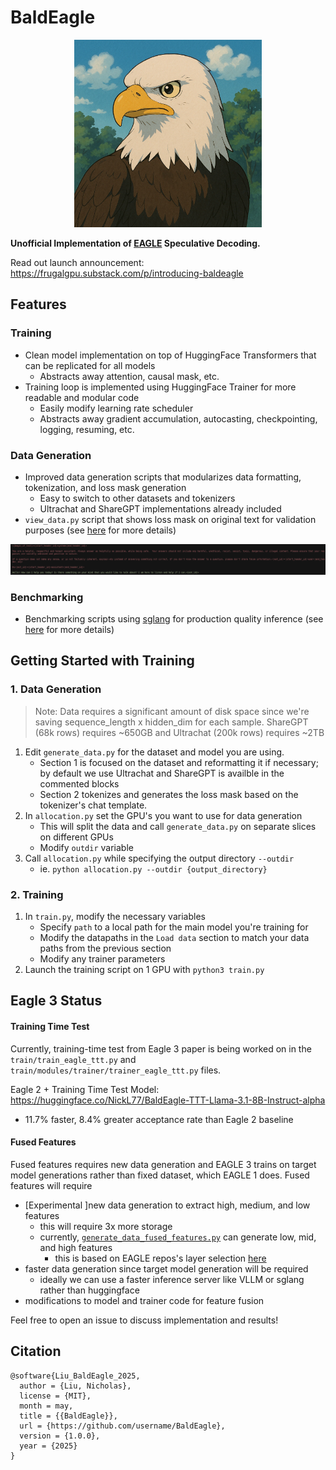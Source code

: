# BaldEagle
<p align="center">
  <img src="assets/bald_eagle_logo.png" width="300">
</p>

<b>Unofficial Implementation of [EAGLE](https://github.com/SafeAILab/EAGLE/tree/main) Speculative Decoding.</b>

Read out launch announcement: https://frugalgpu.substack.com/p/introducing-baldeagle

## Features

### Training
- Clean model implementation on top of HuggingFace Transformers that can be replicated for all models
    - Abstracts away attention, causal mask, etc.
- Training loop is implemented using HuggingFace Trainer for more readable and modular code
    - Easily modify learning rate scheduler
    - Abstracts away gradient accumulation, autocasting, checkpointing, logging, resuming, etc.

### Data Generation
- Improved data generation scripts that modularizes data formatting, tokenization, and loss mask generation
    - Easy to switch to other datasets and tokenizers
    - Ultrachat and ShareGPT implementations already included
- `view_data.py` script that shows loss mask on original text for validation purposes (see [here](generate_data/README.md) for more details)

<p align="center">
  <img src="assets/example_view_data.png" width="800">
</p>

### Benchmarking
- Benchmarking scripts using [sglang](https://github.com/sgl-project/sglang) for production quality inference (see [here](benchmark/README.md) for more details)

## Getting Started with Training

### 1. Data Generation
> Note: Data requires a significant amount of disk space since we're saving sequence_length x hidden_dim for each sample. ShareGPT (68k rows) requires ~650GB and Ultrachat (200k rows) requires ~2TB

1. Edit `generate_data.py` for the dataset and model you are using.
    - Section 1 is focused on the dataset and reformatting it if necessary; by default we use Ultrachat and ShareGPT is availble in the commented blocks
    - Section 2 tokenizes and generates the loss mask based on the tokenizer's chat template.
2. In `allocation.py` set the GPU's you want to use for data generation
    - This will split the data and call `generate_data.py` on separate slices on different GPUs
    - Modify `outdir` variable 
3. Call `allocation.py` while specifying the output directory `--outdir`
    - ie. `python allocation.py --outdir {output_directory}`

### 2. Training
1. In `train.py`, modify the necessary variables
    - Specify `path` to a local path for the main model you're training for
    - Modify the datapaths in the `Load data` section to match your data paths from the previous section
    - Modify any trainer parameters
2. Launch the training script on 1 GPU with `python3 train.py`

## Eagle 3 Status
#### Training Time Test
Currently, training-time test from Eagle 3 paper is being worked on in the `train/train_eagle_ttt.py` and `train/modules/trainer/trainer_eagle_ttt.py` files.

Eagle 2 + Training Time Test Model: https://huggingface.co/NickL77/BaldEagle-TTT-Llama-3.1-8B-Instruct-alpha
- 11.7% faster, 8.4% greater acceptance rate than Eagle 2 baseline

#### Fused Features
Fused features requires new data generation and EAGLE 3 trains on target model generations rather than fixed dataset, which EAGLE 1 does. Fused features will require
- [Experimental ]new data generation to extract high, medium, and low features
    - this will require 3x more storage
    - currently, [`generate_data_fused_features.py`](https://github.com/NickL77/BaldEagle/blob/master/generate_data/generate_data_fused_features.py) can generate low, mid, and high features
      - this is based on EAGLE repos's layer selection [here](https://github.com/SafeAILab/EAGLE/blob/main/eagle/model/modeling_llama_kv.py#L1137-L1139)
- faster data generation since target model generation will be required
    - ideally we can use a faster inference server like VLLM or sglang rather than huggingface
- modifications to model and trainer code for feature fusion

Feel free to open an issue to discuss implementation and results!

## Citation
```
@software{Liu_BaldEagle_2025,
  author = {Liu, Nicholas},
  license = {MIT},
  month = may,
  title = {{BaldEagle}},
  url = {https://github.com/username/BaldEagle},
  version = {1.0.0},
  year = {2025}
}
```
